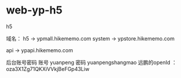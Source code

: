 # web-yp-h5
h5

域名：
h5  -> ypmall.hikememo.com
system -> ypstore.hikememo.com

api -> ypapi.hikememo.com

后台账号密码
账号 yuanpeng
密码 yuanpengshangmao
远鹏的openId ： oza3X1Zg71QKXiVVkjBeFGp43Liw
